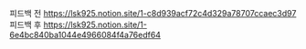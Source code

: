 피드백 전
https://lsk925.notion.site/1-c8d939acf72c4d329a78707ccaec3d97
피드백 후
https://lsk925.notion.site/1-6e4bc840ba1044e4966084f4a76edf64